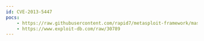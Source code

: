 ```yaml
---
id: CVE-2013-5447
pocs:
    - https://raw.githubusercontent.com/rapid7/metasploit-framework/master/modules/exploits/windows/fileformat/ibm_forms_viewer_fontname.rb
    - https://www.exploit-db.com/raw/30789
---
```

